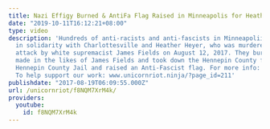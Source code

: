 ```yaml
---
title: Nazi Effigy Burned & AntiFa Flag Raised in Minneapolis for Heather Heyer
date: "2019-10-11T16:12:21+08:00"
type: video
description: 'Hundreds of anti-racists and anti-fascists in Minneapoliis, marched
  in solidarity with Charlottesville and Heather Heyer, who was murdered in a terror
  attack by white supremacist James Fields on August 12, 2017. They burnt a effigy
  made in the likes of James Fields and took down the Hennepin County flag outside
  Hennepin County Jail and raised an Anti-Fascist flag. For more info: www.unicornriot.ninja/?p=18125
  To help support our work: www.unicornriot.ninja/?page_id=211'
publishdate: "2017-08-19T06:09:55.000Z"
url: /unicornriot/f8NQM7XrM4k/
providers:
  youtube:
    id: f8NQM7XrM4k
---
```

